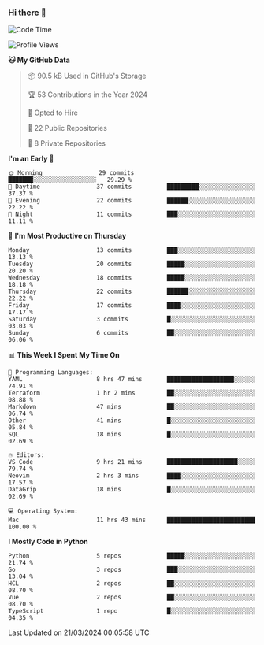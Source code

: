 ### Hi there 👋
<!--![visitors](https://visitor-badge.glitch.me/badge?page_id=d0zingcat)-->
<!--
**d0zingcat/d0zingcat** is a ✨ _special_ ✨ repository because its `README.md` (this file) appears on your GitHub profile.

Here are some ideas to get you started:

- 🔭 I’m currently working on ...
- 🌱 I’m currently learning ...
- 👯 I’m looking to collaborate on ...
- 🤔 I’m looking for help with ...
- 💬 Ask me about ...
- 📫 How to reach me: ...
- 😄 Pronouns: ...
- ⚡ Fun fact: ...
-->
<!--START_SECTION:waka-->
![Code Time](http://img.shields.io/badge/Code%20Time-3%2C413%20hrs%2049%20mins-blue)

![Profile Views](http://img.shields.io/badge/Profile%20Views-6-blue)

**🐱 My GitHub Data** 

> 📦 90.5 kB Used in GitHub's Storage 
 > 
> 🏆 53 Contributions in the Year 2024
 > 
> 💼 Opted to Hire
 > 
> 📜 22 Public Repositories 
 > 
> 🔑 8 Private Repositories 
 > 
**I'm an Early 🐤** 

```text
🌞 Morning                29 commits          ███████░░░░░░░░░░░░░░░░░░   29.29 % 
🌆 Daytime                37 commits          █████████░░░░░░░░░░░░░░░░   37.37 % 
🌃 Evening                22 commits          ██████░░░░░░░░░░░░░░░░░░░   22.22 % 
🌙 Night                  11 commits          ███░░░░░░░░░░░░░░░░░░░░░░   11.11 % 
```
📅 **I'm Most Productive on Thursday** 

```text
Monday                   13 commits          ███░░░░░░░░░░░░░░░░░░░░░░   13.13 % 
Tuesday                  20 commits          █████░░░░░░░░░░░░░░░░░░░░   20.20 % 
Wednesday                18 commits          █████░░░░░░░░░░░░░░░░░░░░   18.18 % 
Thursday                 22 commits          ██████░░░░░░░░░░░░░░░░░░░   22.22 % 
Friday                   17 commits          ████░░░░░░░░░░░░░░░░░░░░░   17.17 % 
Saturday                 3 commits           █░░░░░░░░░░░░░░░░░░░░░░░░   03.03 % 
Sunday                   6 commits           ██░░░░░░░░░░░░░░░░░░░░░░░   06.06 % 
```


📊 **This Week I Spent My Time On** 

```text
💬 Programming Languages: 
YAML                     8 hrs 47 mins       ███████████████████░░░░░░   74.91 % 
Terraform                1 hr 2 mins         ██░░░░░░░░░░░░░░░░░░░░░░░   08.88 % 
Markdown                 47 mins             ██░░░░░░░░░░░░░░░░░░░░░░░   06.74 % 
Other                    41 mins             █░░░░░░░░░░░░░░░░░░░░░░░░   05.84 % 
SQL                      18 mins             █░░░░░░░░░░░░░░░░░░░░░░░░   02.69 % 

🔥 Editors: 
VS Code                  9 hrs 21 mins       ████████████████████░░░░░   79.74 % 
Neovim                   2 hrs 3 mins        ████░░░░░░░░░░░░░░░░░░░░░   17.57 % 
DataGrip                 18 mins             █░░░░░░░░░░░░░░░░░░░░░░░░   02.69 % 

💻 Operating System: 
Mac                      11 hrs 43 mins      █████████████████████████   100.00 % 
```

**I Mostly Code in Python** 

```text
Python                   5 repos             █████░░░░░░░░░░░░░░░░░░░░   21.74 % 
Go                       3 repos             ███░░░░░░░░░░░░░░░░░░░░░░   13.04 % 
HCL                      2 repos             ██░░░░░░░░░░░░░░░░░░░░░░░   08.70 % 
Vue                      2 repos             ██░░░░░░░░░░░░░░░░░░░░░░░   08.70 % 
TypeScript               1 repo              █░░░░░░░░░░░░░░░░░░░░░░░░   04.35 % 
```




 Last Updated on 21/03/2024 00:05:58 UTC
<!--END_SECTION:waka-->

